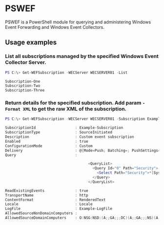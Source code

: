 # PSWEF
PSWEF is a PowerShell module for querying and administering Windows Event Forwarding and Windows Event Collectors.

## Usage examples
### List all subscriptions managed by the specified Windows Event Collector Server.
```powershell
PS C:\> Get-WEFSubscription -WECServer WECSERVER01 -List

Subscription-One
Subscription-Two
Subscription-Three
```

### Return details for the specified subscription. Add param ```-Format XML``` to get the raw XML of the subscription.
```powershell
PS C:\> Get-WEFSubscription -WECServer WECSERVER01 -Subscription Example-Subscription

SubscriptionId                  : Example-Subscription
SubscriptionType                : SourceInitiated
Description                     : Custom event subscription
Enabled                         : true
ConfigurationMode               : Custom
Delivery                        : @{Mode=Push; Batching=; PushSettings=}
Query                           :

                                      <QueryList>
                                        <Query Id="0" Path="Security">
                                          <Select Path="Security">*[System[(EventID &gt;=4624 and EventID &lt;=4626)]]</Select>
                                        </Query>
                                      </QueryList>

ReadExistingEvents              : true
TransportName                   : http
ContentFormat                   : RenderedText
Locale                          : Locale
LogFile                         : Example-LogFile
AllowedSourceNonDomainComputers :
AllowedSourceDomainComputers    : O:NSG:NSD:(A;;GA;;;DC)(A;;GA;;;NS)(A;;GA;;;DD)
```